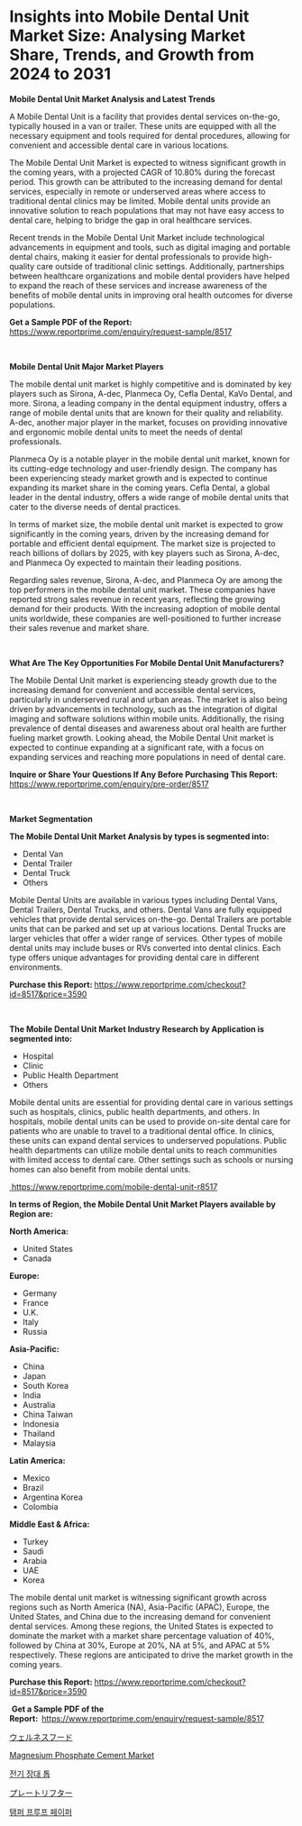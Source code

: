 <p><h1>Insights into Mobile Dental Unit Market Size: Analysing Market Share, Trends, and Growth from 2024 to 2031</h1></p><p><strong>Mobile Dental Unit Market Analysis and Latest Trends</strong></p>
<p><p>A Mobile Dental Unit is a facility that provides dental services on-the-go, typically housed in a van or trailer. These units are equipped with all the necessary equipment and tools required for dental procedures, allowing for convenient and accessible dental care in various locations.</p><p>The Mobile Dental Unit Market is expected to witness significant growth in the coming years, with a projected CAGR of 10.80% during the forecast period. This growth can be attributed to the increasing demand for dental services, especially in remote or underserved areas where access to traditional dental clinics may be limited. Mobile dental units provide an innovative solution to reach populations that may not have easy access to dental care, helping to bridge the gap in oral healthcare services.</p><p>Recent trends in the Mobile Dental Unit Market include technological advancements in equipment and tools, such as digital imaging and portable dental chairs, making it easier for dental professionals to provide high-quality care outside of traditional clinic settings. Additionally, partnerships between healthcare organizations and mobile dental providers have helped to expand the reach of these services and increase awareness of the benefits of mobile dental units in improving oral health outcomes for diverse populations.</p></p>
<p><strong>Get a Sample PDF of the Report:&nbsp;</strong> <a href="https://www.reportprime.com/enquiry/request-sample/8517">https://www.reportprime.com/enquiry/request-sample/8517</a></p>
<p>&nbsp;</p>
<p><strong>Mobile Dental Unit Major Market Players</strong></p>
<p><p>The mobile dental unit market is highly competitive and is dominated by key players such as Sirona, A-dec, Planmeca Oy, Cefla Dental, KaVo Dental, and more. Sirona, a leading company in the dental equipment industry, offers a range of mobile dental units that are known for their quality and reliability. A-dec, another major player in the market, focuses on providing innovative and ergonomic mobile dental units to meet the needs of dental professionals.</p><p>Planmeca Oy is a notable player in the mobile dental unit market, known for its cutting-edge technology and user-friendly design. The company has been experiencing steady market growth and is expected to continue expanding its market share in the coming years. Cefla Dental, a global leader in the dental industry, offers a wide range of mobile dental units that cater to the diverse needs of dental practices.</p><p>In terms of market size, the mobile dental unit market is expected to grow significantly in the coming years, driven by the increasing demand for portable and efficient dental equipment. The market size is projected to reach billions of dollars by 2025, with key players such as Sirona, A-dec, and Planmeca Oy expected to maintain their leading positions.</p><p>Regarding sales revenue, Sirona, A-dec, and Planmeca Oy are among the top performers in the mobile dental unit market. These companies have reported strong sales revenue in recent years, reflecting the growing demand for their products. With the increasing adoption of mobile dental units worldwide, these companies are well-positioned to further increase their sales revenue and market share.</p></p>
<p>&nbsp;</p>
<p><strong>What Are The Key Opportunities For Mobile Dental Unit Manufacturers?</strong></p>
<p><p>The Mobile Dental Unit market is experiencing steady growth due to the increasing demand for convenient and accessible dental services, particularly in underserved rural and urban areas. The market is also being driven by advancements in technology, such as the integration of digital imaging and software solutions within mobile units. Additionally, the rising prevalence of dental diseases and awareness about oral health are further fueling market growth. Looking ahead, the Mobile Dental Unit market is expected to continue expanding at a significant rate, with a focus on expanding services and reaching more populations in need of dental care.</p></p>
<p><strong>Inquire or Share Your Questions If Any Before Purchasing This Report:</strong> <a href="https://www.reportprime.com/enquiry/pre-order/8517">https://www.reportprime.com/enquiry/pre-order/8517</a></p>
<p>&nbsp;</p>
<p><strong>Market Segmentation</strong></p>
<p><strong>The Mobile Dental Unit Market Analysis by types is segmented into:</strong></p>
<p><ul><li>Dental Van</li><li>Dental Trailer</li><li>Dental Truck</li><li>Others</li></ul></p>
<p><p>Mobile Dental Units are available in various types including Dental Vans, Dental Trailers, Dental Trucks, and others. Dental Vans are fully equipped vehicles that provide dental services on-the-go. Dental Trailers are portable units that can be parked and set up at various locations. Dental Trucks are larger vehicles that offer a wider range of services. Other types of mobile dental units may include buses or RVs converted into dental clinics. Each type offers unique advantages for providing dental care in different environments.</p></p>
<p><strong>Purchase this Report:&nbsp;</strong><a href="https://www.reportprime.com/checkout?id=8517&price=3590">https://www.reportprime.com/checkout?id=8517&price=3590</a></p>
<p>&nbsp;</p>
<p><strong>The Mobile Dental Unit Market Industry Research by Application is segmented into:</strong></p>
<p><ul><li>Hospital</li><li>Clinic</li><li>Public Health Department</li><li>Others</li></ul></p>
<p><p>Mobile dental units are essential for providing dental care in various settings such as hospitals, clinics, public health departments, and others. In hospitals, mobile dental units can be used to provide on-site dental care for patients who are unable to travel to a traditional dental office. In clinics, these units can expand dental services to underserved populations. Public health departments can utilize mobile dental units to reach communities with limited access to dental care. Other settings such as schools or nursing homes can also benefit from mobile dental units.</p></p>
<p><a href="https://www.reportprime.com/mobile-dental-unit-r8517">&nbsp;https://www.reportprime.com/mobile-dental-unit-r8517</a></p>
<p><strong>In terms of Region, the Mobile Dental Unit Market Players available by Region are:</strong></p>
<p>
    <p> <strong> North America: </strong>
        <ul>
            <li>United States</li>
            <li>Canada</li>
        </ul>
        </p> 
    <p> <strong> Europe: </strong>
        <ul>
            <li>Germany</li>
            <li>France</li>
            <li>U.K.</li>
            <li>Italy</li>
            <li>Russia</li>
        </ul>
        </p> 
    <p> <strong> Asia-Pacific: </strong>
        <ul>
            <li>China</li>
            <li>Japan</li>
            <li>South Korea</li>
            <li>India</li>
            <li>Australia</li>
            <li>China Taiwan</li>
            <li>Indonesia</li>
            <li>Thailand</li>
            <li>Malaysia</li>
        </ul>
        </p> 
    <p> <strong> Latin America: </strong>
        <ul>
            <li>Mexico</li>
            <li>Brazil</li>
            <li>Argentina Korea</li>
            <li>Colombia</li>
        </ul>
        </p> 
    <p> <strong> Middle East & Africa: </strong>
        <ul>
            <li>Turkey</li>
            <li>Saudi</li>
            <li>Arabia</li>
            <li>UAE</li>
            <li>Korea</li>
        </ul>
    </p>
    </p>
<p><p>The mobile dental unit market is witnessing significant growth across regions such as North America (NA), Asia-Pacific (APAC), Europe, the United States, and China due to the increasing demand for convenient dental services. Among these regions, the United States is expected to dominate the market with a market share percentage valuation of 40%, followed by China at 30%, Europe at 20%, NA at 5%, and APAC at 5% respectively. These regions are anticipated to drive the market growth in the coming years.</p></p>
<p><strong>Purchase this Report: </strong><a href="https://www.reportprime.com/checkout?id=8517&price=3590">https://www.reportprime.com/checkout?id=8517&price=3590</a></p>
<p>&nbsp;<strong>Get a Sample PDF of the Report:&nbsp;&nbsp;</strong><a href="https://www.reportprime.com/enquiry/request-sample/8517">https://www.reportprime.com/enquiry/request-sample/8517</a></p>
<p><strong></strong></p>
<p><p><a href="https://medium.com/@bl2501989/%E3%82%A6%E3%82%A7%E3%83%AB%E3%83%8D%E3%82%B9%E3%83%95%E3%83%BC%E3%83%89%E5%B8%82%E5%A0%B4%E3%83%AC%E3%83%9D%E3%83%BC%E3%83%88%E3%81%AF-%E3%81%93%E3%81%AE%E5%B8%82%E5%A0%B4%E3%81%AE%E6%9C%80%E6%96%B0%E3%81%AE%E3%83%88%E3%83%AC%E3%83%B3%E3%83%89%E3%81%A8%E6%88%90%E9%95%B7%E3%81%AE%E6%A9%9F%E4%BC%9A%E3%82%92%E6%98%8E%E3%82%89%E3%81%8B%E3%81%AB%E3%81%97%E3%81%A6%E3%81%84%E3%81%BE%E3%81%99-62ef9bb76a4b">ウェルネスフード</a></p><p><a href="https://github.com/Glendatilghmankmgz0rbhwpy/Market-Research-Report-List-2/blob/main/magnesium-phosphate-cement-market.md">Magnesium Phosphate Cement Market</a></p><p><a href="https://medium.com/@dayanarunolfsdottir/%EC%A0%84%EA%B8%B0-%EC%9A%A9-%ED%8C%94-%ED%86%B1-%EC%8B%9C%EC%9E%A5-%EA%B7%9C%EB%AA%A8-%EC%8B%9C%EC%9E%A5-%EC%A0%84%EB%A7%9D-%EB%B0%8F-%EC%8B%9C%EC%9E%A5-%EC%98%88%EC%B8%A1-2024%EB%85%84%EB%B6%80%ED%84%B0-2031%EB%85%84-8d5158de6bb3">전기 장대 톱</a></p><p><a href="https://github.com/RudySimonis2023/Market-Research-Report-List-1/blob/main/793763877398.md">プレートリフター</a></p><p><a href="https://github.com/JosefaRice/Market-Research-Report-List-1/blob/main/485986773149.md">탬퍼 프루프 페이퍼</a></p></p>